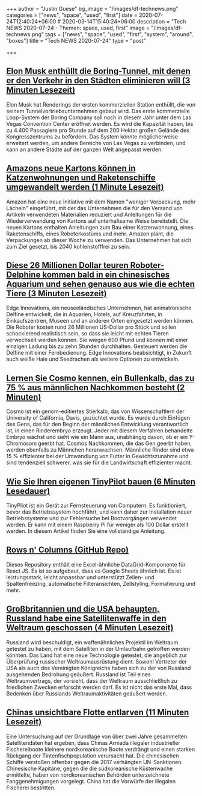 +++
author = "Justin Guese"
bg_image = "/images/df-technews.png"
categories = ["news", "space", "used", "first"]
date = 2020-07-24T12:40:24+06:00 # 2020-03-14T15:40:24+06:00
description = "Tech NEWS 2020-07-24 - Themen: space, used, first"
image = "/images/df-technews.png"
tags = ["news", "space", "used", "first", "system", "around", "boxes"]
title = "Tech NEWS 2020-07-24"
type = "post"

+++

## [Elon Musk enthüllt die Boring-Tunnel, mit denen er den Verkehr in den Städten eliminieren will (3 Minuten Lesezeit)](https://www.independent.co.uk/life-style/gadgets-and-tech/news/elon-musk-boring-tunnels-las-vegas-tesla-a9633761.html/1/01000173804b35c8-26f08487-991c-4edd-a0f5-f929e4788e49-000000/NWrKux68WUn32-dWkwL-QFVqk7VLnq9Hbm7vv9RCTWs=151)

 Elon Musk hat Renderings der ersten kommerziellen Station enthüllt, die von seinem Tunnelvortriebsunternehmen gebaut wird. Das erste kommerzielle Loop-System der Boring Company soll noch in diesem Jahr unter dem Las Vegas Convention Center eröffnet werden. Es wird die Kapazität haben, bis zu 4.400 Passagiere pro Stunde auf dem 200 Hektar großen Gelände des Kongresszentrums zu befördern. Das System könnte möglicherweise erweitert werden, um andere Bereiche von Las Vegas zu verbinden, und kann an andere Städte auf der ganzen Welt angepasst werden.

## [Amazons neue Kartons können in Katzenwohnungen und Raketenschiffe umgewandelt werden (1 Minute Lesezeit)](https://www.cnet.com/news/amazon-unveils-boxes-that-can-be-transformed-into-cat-condos-and-rocket-ships//1/01000173804b35c8-26f08487-991c-4edd-a0f5-f929e4788e49-000000/5fkEdi4BWMmvSrqzsCCHows8Pg5SKTzWvml-yzmHA40=151)

 Amazon hat eine neue Initiative mit dem Namen "weniger Verpackung, mehr Lächeln" eingeführt, mit der das Unternehmen die für den Versand von Artikeln verwendeten Materialien reduziert und Anleitungen für die Wiederverwendung von Kartons auf unterhaltsame Weise bereitstellt. Die neuen Kartons enthalten Anleitungen zum Bau einer Katzenwohnung, eines Raketenschiffs, eines Roboterkostüms und mehr. Amazon plant, die Verpackungen ab dieser Woche zu verwenden. Das Unternehmen hat sich zum Ziel gesetzt, bis 2040 kohlenstofffrei zu sein.

## [Diese 26 Millionen Dollar teuren Roboter-Delphine kommen bald in ein chinesisches Aquarium und sehen genauso aus wie die echten Tiere (3 Minuten Lesezeit)](https://www.businessinsider.com/robot-dolphins-coming-to-chinese-aquarium-2020-7)

 Edge Innovations, ein neuseeländisches Unternehmen, hat animatronische Delfine entwickelt, die in Aquarien, Hotels, auf Kreuzfahrten, in Einkaufszentren, Museen und an anderen Orten eingesetzt werden können. Die Roboter kosten rund 26 Millionen US-Dollar pro Stück und sollen schockierend realistisch sein, so dass sie leicht mit echten Tieren verwechselt werden können. Sie wiegen 600 Pfund und können mit einer einzigen Ladung bis zu zehn Stunden durchhalten. Gesteuert werden die Delfine mit einer Fernbedienung. Edge Innovations beabsichtigt, in Zukunft auch weiße Haie und Seedrachen als weitere Optionen zu entwickeln.

## [Lernen Sie Cosmo kennen, ein Bullenkalb, das zu 75 % aus männlichen Nachkommen besteht (2 Minuten)](https://www.ucdavis.edu/news/meet-cosmo-bull-calf-designed-produce-75-male-offspring/1/01000173804b35c8-26f08487-991c-4edd-a0f5-f929e4788e49-000000/tuFFzgrjd8UwVtDtE9YHCqBCMlM2pJAmnEeCB9e6Fnw=151)

 Cosmo ist ein genom-editiertes Stierkalb, das von Wissenschaftlern der University of California, Davis, gezüchtet wurde. Es wurde durch Einfügen des Gens, das für den Beginn der männlichen Entwicklung verantwortlich ist, in einen Rinderembryo erzeugt. Jeder mit diesem Verfahren behandelte Embryo wächst und sieht wie ein Mann aus, unabhängig davon, ob er ein Y-Chromosom geerbt hat. Cosmos Nachkommen, die das Gen geerbt haben, werden ebenfalls zu Männchen heranwachsen. Männliche Rinder sind etwa 15 % effizienter bei der Umwandlung von Futter in Gewichtszunahme und sind tendenziell schwerer, was sie für die Landwirtschaft effizienter macht.

## [Wie Sie Ihren eigenen TinyPilot bauen (6 Minuten Lesedauer)](https://mtlynch.io/tinypilot/#how-to-build-your-own-tinypilot/1/01000173804b35c8-26f08487-991c-4edd-a0f5-f929e4788e49-000000/FUQkScuFMQSX3sDRdRJYQzlIXZhV28PscDnpqI0LPhg=151)

 TinyPilot ist ein Gerät zur Fernsteuerung von Computern. Es funktioniert, bevor das Betriebssystem hochfährt, und kann daher zur Installation neuer Betriebssysteme und zur Fehlersuche bei Bootvorgängen verwendet werden. Er kann mit einem Raspberry Pi für weniger als 100 Dollar erstellt werden. In diesem Artikel finden Sie eine vollständige Anleitung.

## [Rows n' Columns (GitHub Repo)](https://github.com/rowsncolumns/grid/1/01000173804b35c8-26f08487-991c-4edd-a0f5-f929e4788e49-000000/bqyv-6MaB-QyukoUUPlxoWiB_1pYwRSZIeQW0sSBCpI=151)

 Dieses Repository enthält eine Excel-ähnliche DataGrid-Komponente für React JS. Es ist so aufgebaut, dass es Google Sheets ähnlich ist. Es ist leistungsstark, leicht anpassbar und unterstützt Zeilen- und Spaltenfreezing, automatische Filteransichten, Zellstyling, Formatierung und mehr.

## [Großbritannien und die USA behaupten, Russland habe eine Satellitenwaffe in den Weltraum geschossen (4 Minuten Lesezeit)](https://www.bbc.com/news/world-europe-53518238/1/01000173804b35c8-26f08487-991c-4edd-a0f5-f929e4788e49-000000/_S4M_cY0pecVe17CkgL9TbsbkHmkjsRS0Q5_pGmevpk=151)

 Russland wird beschuldigt, ein waffenähnliches Projektil im Weltraum getestet zu haben, mit dem Satelliten in der Umlaufbahn getroffen werden könnten. Das Land hat eine neue Technologie getestet, die angeblich zur Überprüfung russischer Weltraumausrüstung dient. Sowohl Vertreter der USA als auch des Vereinigten Königreichs haben sich zu der von Russland ausgehenden Bedrohung geäußert. Russland ist Teil eines Weltraumvertrags, der vorsieht, dass der Weltraum ausschließlich zu friedlichen Zwecken erforscht werden darf. Es ist nicht das erste Mal, dass Bedenken über Russlands Weltraumaktivitäten geäußert werden.

## [Chinas unsichtbare Flotte entlarven (11 Minuten Lesezeit)](https://newsinteractives.cbc.ca/longform/china-at-sea/1/01000173804b35c8-26f08487-991c-4edd-a0f5-f929e4788e49-000000/1B60dgpRMmuZGh75G3R-QVWD-KThNvCMWeYc1GwMJlA=151)

 Eine Untersuchung auf der Grundlage von über zwei Jahre gesammelten Satellitendaten hat ergeben, dass Chinas Armada illegaler industrieller Fischereiboote kleinere nordkoreanische Boote verdrängt und einen starken Rückgang der Tintenfischpopulation verursacht hat. Die chinesischen Schiffe verstoßen offenbar gegen die 2017 verhängten UN-Sanktionen. Chinesische Kapitäne, gegen die die südkoreanische Küstenwache ermittelte, haben von nordkoreanischen Behörden unterzeichnete Fanggenehmigungen vorgelegt. China hat die Vorwürfe der illegalen Fischerei bestritten.

